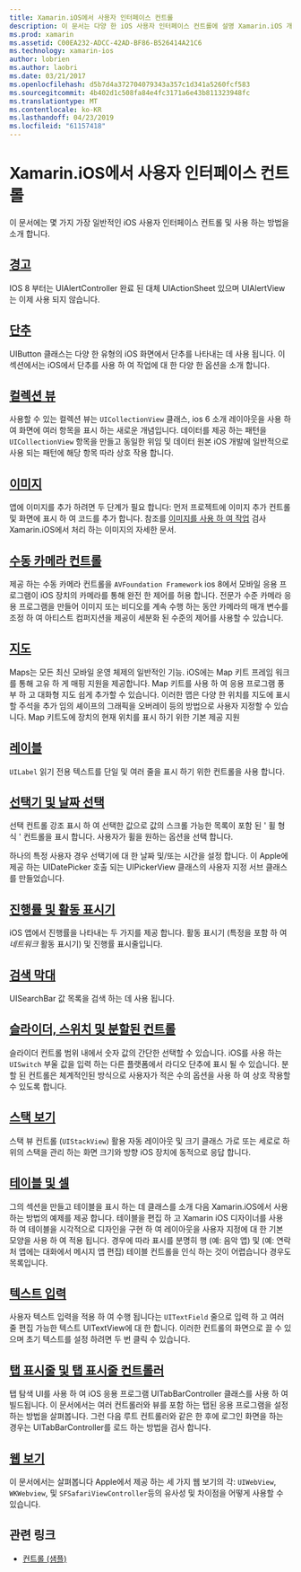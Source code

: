 ```yaml
---
title: Xamarin.iOS에서 사용자 인터페이스 컨트롤
description: 이 문서는 다양 한 iOS 사용자 인터페이스 컨트롤에 설명 Xamarin.iOS 개발자가 사용할 수 있는 가이드에 연결 됩니다. 연결 된 콘텐츠 경고, 단추, 컬렉션 뷰, 이미지, 수동 카메라 컨트롤, maps, 레이블, 선택, 날짜 선택 및 자세히 설명합니다.
ms.prod: xamarin
ms.assetid: C00EA232-ADCC-42AD-BF86-B526414A21C6
ms.technology: xamarin-ios
author: lobrien
ms.author: laobri
ms.date: 03/21/2017
ms.openlocfilehash: d5b7d4a372704079343a357c1d341a5260fcf583
ms.sourcegitcommit: 4b402d1c508fa84e4fc3171a6e43b811323948fc
ms.translationtype: MT
ms.contentlocale: ko-KR
ms.lasthandoff: 04/23/2019
ms.locfileid: "61157418"
---
```

# <a name="user-interface-controls-in-xamarinios"></a>Xamarin.iOS에서 사용자 인터페이스 컨트롤

이 문서에는 몇 가지 가장 일반적인 iOS 사용자 인터페이스 컨트롤 및 사용 하는 방법을 소개 합니다.

## <a name="alertsalertsmd"></a>[경고](alerts.md)

IOS 8 부터는 UIAlertController 완료 된 대체 UIActionSheet 있으며 UIAlertView는 이제 사용 되지 않습니다.

## <a name="buttonsbuttonsmd"></a>[단추](buttons.md)

UIButton 클래스는 다양 한 유형의 iOS 화면에서 단추를 나타내는 데 사용 됩니다. 이 섹션에서는 iOS에서 단추를 사용 하 여 작업에 대 한 다양 한 옵션을 소개 합니다.

## <a name="collection-viewsuicollectionviewmd"></a>[컬렉션 뷰](uicollectionview.md)

사용할 수 있는 컬렉션 뷰는 `UICollectionView` 클래스, ios 6 소개 레이아웃을 사용 하 여 화면에 여러 항목을 표시 하는 새로운 개념입니다. 데이터를 제공 하는 패턴을 `UICollectionView` 항목을 만들고 동일한 위임 및 데이터 원본 iOS 개발에 일반적으로 사용 되는 패턴에 해당 항목 따라 상호 작용 합니다.

## <a name="imagesimagemd"></a>[이미지](image.md)

앱에 이미지를 추가 하려면 두 단계가 필요 합니다: 먼저 프로젝트에 이미지 추가 컨트롤 및 화면에 표시 하 여 코드를 추가 합니다. 참조를 [이미지를 사용 하 여 작업](~/ios/app-fundamentals/images-icons/index.md) 검사 Xamarin.iOS에서 처리 하는 이미지의 자세한 문서.

## <a name="manual-camera-controlsintro-to-manual-camera-controlsmd"></a>[수동 카메라 컨트롤](intro-to-manual-camera-controls.md)

제공 하는 수동 카메라 컨트롤을 `AVFoundation Framework` ios 8에서 모바일 응용 프로그램이 iOS 장치의 카메라를 통해 완전 한 제어를 허용 합니다. 전문가 수준 카메라 응용 프로그램을 만들어 이미지 또는 비디오를 계속 수행 하는 동안 카메라의 매개 변수를 조정 하 여 아티스트 컴퍼지션을 제공이 세분화 된 수준의 제어를 사용할 수 있습니다.

## <a name="mapsios-mapsindexmd"></a>[지도](ios-maps/index.md)

Maps는 모든 최신 모바일 운영 체제의 일반적인 기능. iOS에는 Map 키트 프레임 워크를 통해 고유 하 게 매핑 지원을 제공합니다. Map 키트를 사용 하 여 응용 프로그램 풍부 하 고 대화형 지도 쉽게 추가할 수 있습니다. 이러한 맵은 다양 한 위치를 지도에 표시할 주석을 추가 임의 셰이프의 그래픽을 오버레이 등의 방법으로 사용자 지정할 수 있습니다. Map 키트도에 장치의 현재 위치를 표시 하기 위한 기본 제공 지원

## <a name="labelslabelsmd"></a>[레이블](labels.md)

`UILabel` 읽기 전용 텍스트를 단일 및 여러 줄을 표시 하기 위한 컨트롤을 사용 합니다.

## <a name="pickers-and-date-pickerspickermd"></a>[선택기 및 날짜 선택](picker.md)

선택 컨트롤 강조 표시 하 여 선택한 값으로 값의 스크롤 가능한 목록이 포함 된 ' 휠 형식 ' 컨트롤을 표시 합니다. 사용자가 휠을 원하는 옵션을 선택 합니다.

하나의 특정 사용자 경우 선택기에 대 한 날짜 및/또는 시간을 설정 합니다. 이 Apple에 제공 하는 UIDatePicker 호출 되는 UIPickerView 클래스의 사용자 지정 서브 클래스를 만들었습니다.

## <a name="progress-and-activity-indicatorsprogress-activity-indicatormd"></a>[진행률 및 활동 표시기](progress-activity-indicator.md)

iOS 앱에서 진행률을 나타내는 두 가지를 제공 합니다. 활동 표시기 (특정을 포함 하 여 _네트워크_ 활동 표시기) 및 진행률 표시줄입니다.

## <a name="search-barssearchbarmd"></a>[검색 막대](searchbar.md)

UISearchBar 값 목록을 검색 하는 데 사용 됩니다. 

## <a name="sliders-switches-and-segmented-controlsslider-switch-segmented-controlsmd"></a>[슬라이더, 스위치 및 분할된 컨트롤](slider-switch-segmented-controls.md)

슬라이더 컨트롤 범위 내에서 숫자 값의 간단한 선택할 수 있습니다. iOS를 사용 하는 `UISwitch` 부울 값을 입력 하는 다른 플랫폼에서 라디오 단추에 표시 될 수 있습니다. 분할 된 컨트롤은 체계적인된 방식으로 사용자가 적은 수의 옵션을 사용 하 여 상호 작용할 수 있도록 합니다.

## <a name="stack-viewuistackviewmd"></a>[스택 보기](uistackview.md)

스택 뷰 컨트롤 (`UIStackView`) 활용 자동 레이아웃 및 크기 클래스 가로 또는 세로로 하위의 스택을 관리 하는 화면 크기와 방향 iOS 장치에 동적으로 응답 합니다.

## <a name="tables-and-cellstablesindexmd"></a>[테이블 및 셀](tables/index.md)

그의 섹션을 만들고 테이블을 표시 하는 데 클래스를 소개 다음 Xamarin.iOS에서 사용 하는 방법의 예제를 제공 합니다. 테이블을 편집 하 고 Xamarin iOS 디자이너를 사용 하 여 테이블을 시각적으로 디자인을 구현 하 여 레이아웃을 사용자 지정에 대 한 기본 모양을 사용 하 여 적용 됩니다. 경우에 따라 표시를 분명히 행 (예: 음악 앱) 및 (예: 연락처 앱에는 대화에서 메시지 앱 편집) 테이블 컨트롤을 인식 하는 것이 어렵습니다 경우도 목록입니다.

## <a name="text-inputtext-inputmd"></a>[텍스트 입력](text-input.md)

사용자 텍스트 입력을 적용 하 여 수행 됩니다는 `UITextField` 줄으로 입력 하 고 여러 줄 편집 가능한 텍스트 UITextView에 대 한 합니다. 이러한 컨트롤의 화면으로 끌 수 있으며 초기 텍스트를 설정 하려면 두 번 클릭 수 있습니다.

## <a name="tab-bars-and-tab-bar-controllerscreating-tabbed-applicationsmd"></a>[탭 표시줄 및 탭 표시줄 컨트롤러](creating-tabbed-applications.md)

탭 탐색 UI를 사용 하 여 iOS 응용 프로그램 UITabBarController 클래스를 사용 하 여 빌드됩니다. 이 문서에서는 여러 컨트롤러와 뷰를 포함 하는 탭된 응용 프로그램을 설정 하는 방법을 살펴봅니다. 그런 다음 루트 컨트롤러와 같은 한 후에 로그인 화면을 하는 경우는 UITabBarController를 로드 하는 방법을 검사 합니다.

## <a name="web-viewsuiwebviewmd"></a>[웹 보기](uiwebview.md)

이 문서에서는 살펴봅니다 Apple에서 제공 하는 세 가지 웹 보기의 각: `UIWebView`, `WKWebview`, 및 `SFSafariViewController`등의 유사성 및 차이점을 어떻게 사용할 수 있습니다.

## <a name="related-links"></a>관련 링크

- [컨트롤 (샘플)](https://developer.xamarin.com/samples/Controls/)
